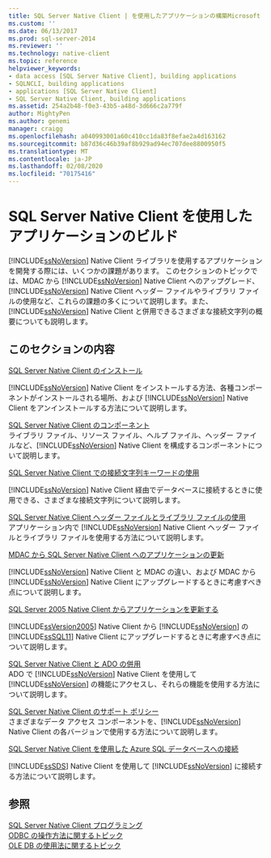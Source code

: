 ```yaml
---
title: SQL Server Native Client | を使用したアプリケーションの構築Microsoft Docs
ms.custom: ''
ms.date: 06/13/2017
ms.prod: sql-server-2014
ms.reviewer: ''
ms.technology: native-client
ms.topic: reference
helpviewer_keywords:
- data access [SQL Server Native Client], building applications
- SQLNCLI, building applications
- applications [SQL Server Native Client]
- SQL Server Native Client, building applications
ms.assetid: 254a2b48-f0e3-43b5-a48d-3d666c2a779f
author: MightyPen
ms.author: genemi
manager: craigg
ms.openlocfilehash: a040993001a60c410cc1da83f8efae2a4d163162
ms.sourcegitcommit: b87d36c46b39af8b929ad94ec707dee8800950f5
ms.translationtype: MT
ms.contentlocale: ja-JP
ms.lasthandoff: 02/08/2020
ms.locfileid: "70175416"
---
```

# <a name="building-applications-with-sql-server-native-client"></a>SQL Server Native Client を使用したアプリケーションのビルド
  
  [!INCLUDE[ssNoVersion](../../../includes/ssnoversion-md.md)] Native Client ライブラリを使用するアプリケーションを開発する際には、いくつかの課題があります。 このセクションのトピックでは、MDAC から [!INCLUDE[ssNoVersion](../../../includes/ssnoversion-md.md)] Native Client へのアップグレード、[!INCLUDE[ssNoVersion](../../../includes/ssnoversion-md.md)] Native Client ヘッダー ファイルやライブラリ ファイルの使用など、これらの課題の多くについて説明します。また、[!INCLUDE[ssNoVersion](../../../includes/ssnoversion-md.md)] Native Client と併用できるさまざまな接続文字列の概要についても説明します。  
  
## <a name="in-this-section"></a>このセクションの内容  
 [SQL Server Native Client のインストール](installing-sql-server-native-client.md)  
 
  [!INCLUDE[ssNoVersion](../../../includes/ssnoversion-md.md)] Native Client をインストールする方法、各種コンポーネントがインストールされる場所、および [!INCLUDE[ssNoVersion](../../../includes/ssnoversion-md.md)] Native Client をアンインストールする方法について説明します。  
  
 [SQL Server Native Client のコンポーネント](components-of-sql-server-native-client.md)  
 ライブラリ ファイル、リソース ファイル、ヘルプ ファイル、ヘッダー ファイルなど、[!INCLUDE[ssNoVersion](../../../includes/ssnoversion-md.md)] Native Client を構成するコンポーネントについて説明します。  
  
 [SQL Server Native Client での接続文字列キーワードの使用](using-connection-string-keywords-with-sql-server-native-client.md)  
 
  [!INCLUDE[ssNoVersion](../../../includes/ssnoversion-md.md)] Native Client 経由でデータベースに接続するときに使用できる、さまざまな接続文字列について説明します。  
  
 [SQL Server Native Client ヘッダー ファイルとライブラリ ファイルの使用](using-the-sql-server-native-client-header-and-library-files.md)  
 アプリケーション内で [!INCLUDE[ssNoVersion](../../../includes/ssnoversion-md.md)] Native Client ヘッダー ファイルとライブラリ ファイルを使用する方法について説明します。  
  
 [MDAC から SQL Server Native Client へのアプリケーションの更新](updating-an-application-to-sql-server-native-client-from-mdac.md)  
 
  [!INCLUDE[ssNoVersion](../../../includes/ssnoversion-md.md)] Native Client と MDAC の違い、および MDAC から [!INCLUDE[ssNoVersion](../../../includes/ssnoversion-md.md)] Native Client にアップグレードするときに考慮すべき点について説明します。  
  
 [SQL Server 2005 Native Client からアプリケーションを更新する](updating-an-application-from-sql-server-2005-native-client.md)  
 
  [!INCLUDE[ssVersion2005](../../../includes/ssversion2005-md.md)] Native Client から [!INCLUDE[ssNoVersion](../../../includes/ssnoversion-md.md)] の [!INCLUDE[ssSQL11](../../../includes/sssql11-md.md)] Native Client にアップグレードするときに考慮すべき点について説明します。  
  
 [SQL Server Native Client と ADO の併用](using-ado-with-sql-server-native-client.md)  
 ADO で [!INCLUDE[ssNoVersion](../../../includes/ssnoversion-md.md)] Native Client を使用して [!INCLUDE[ssNoVersion](../../../includes/ssnoversion-md.md)] の機能にアクセスし、それらの機能を使用する方法について説明します。  
  
 [SQL Server Native Client のサポート ポリシー](support-policies-for-sql-server-native-client.md)  
 さまざまなデータ アクセス コンポーネントを、[!INCLUDE[ssNoVersion](../../../includes/ssnoversion-md.md)] Native Client の各バージョンで使用する方法について説明します。  
  
 [SQL Server Native Client を使用した Azure SQL データベースへの接続](connecting-to-a-windows-azure-sql-database-using-sql-server-native-client.md)  
 
  [!INCLUDE[ssSDS](../../../includes/sssds-md.md)] Native Client を使用して [!INCLUDE[ssNoVersion](../../../includes/ssnoversion-md.md)] に接続する方法について説明します。  
  
## <a name="see-also"></a>参照  
 [SQL Server Native Client プログラミング](../sql-server-native-client-programming.md)   
 [ODBC の操作方法に関するトピック](../../native-client-odbc-how-to/odbc-how-to-topics.md)   
 [OLE DB の使用法に関するトピック](../../native-client-ole-db-how-to/ole-db-how-to-topics.md)  
  
  

